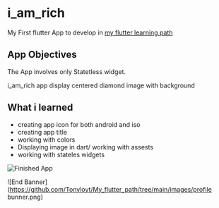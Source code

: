 # i_am_rich

My First flutter App to develop in [my flutter learning path](https://github.com/Tonyloyt/My_flutter_path)

## App Objectives
The App involves only Statetless widget.

i_am_rich app display centered diamond image  with background

## What i learned

- creating app icon for both android and iso
- creating app title 
- working with colors
- Displaying image in dart/ working with assests
- working with stateles widgets

![Finished App](https://github.com/Tonyloyt/My_flutter_path/tree/main/images/iamrich.gif)


![End Banner](https://github.com/Tonyloyt/My_flutter_path/tree/main/images/profile bunner.png)
